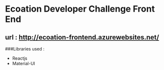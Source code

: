 # Ecoation Developer Challenge Front End

## url : http://ecoation-frontend.azurewebsites.net/

###Libraries used :
* Reactjs
* Material-UI